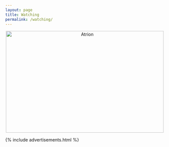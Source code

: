 ```yaml
---
layout: page
title: Watching
permalink: /watching/
---
```


<Center>
<a target="_blank" href="https://trakt.tv/users/atrion"><img width="500" height="321" alt="Atrion" src="https://widgets.trakt.tv/users/d444161ecf59e26ffcf8eadca5757d18/watched/thumb@1x.jpg" /></a>
</Center>


  {% include advertisements.html %}
